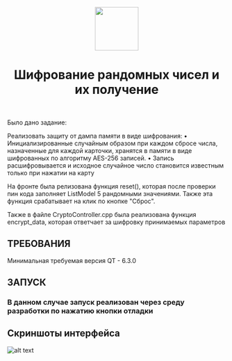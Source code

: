 <p align="center">
    <a href="https://github.com/yiisoft" target="_blank">
        <img src="https://avatars0.githubusercontent.com/u/993323" height="100px">
    </a>
    <h1 align="center">Шифрование рандомных чисел и их получение</h1>
    <br>
</p>

Было дано задание:

Реализовать защиту от дампа памяти в виде шифрования:
• Инициализированные случайным образом при каждом сбросе числа, назначенные для каждой карточки, хранятся в памяти в виде шифрованных по алгоритму AES-256 записей.
• Запись расшифровывается и исходное случайное число становится известным только при нажатии на карту

На фронте была релизована функция reset(), которая после проверки пин кода заполняет ListModel 5 рандомными значениями. Также эта функция срабатывает на клик по кнопке "Сброс". 

Также в файле CryptoController.cpp была реализована функция encrypt_data, которая ответчает за шифровку принимаемых параметров


ТРЕБОВАНИЯ
------------

Минимальная требуемая версия QT - 6.3.0


ЗАПУСК
------------

### В данном случае запуск реализован через среду разработки по нажатию кнопки отладки

Скриншоты интерфейса
------------
![alt text](https://github.com/putenstsar/EX/blob/P2/scrn1.png)